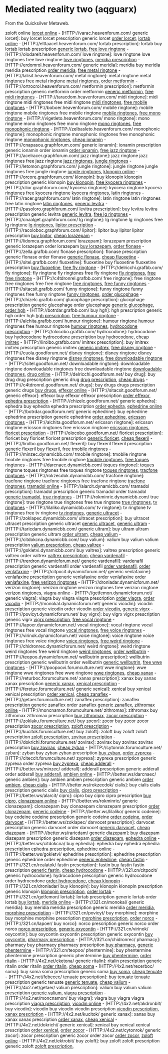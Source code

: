 
# Mediated reality two (aqguarx)

From the Quicksilver Metaweb.

zoloft online [lorcet online](/http-varac-heavenforum-com) - [HTTP://varac.heavenforum.com/ generic lorcet]: buy lorcet lorcet prescription generic lorcet [order lorcet](/http-varac-heavenforum-com), [lortab online](/http-elttaacel-heavenforum-com) - [HTTP://elttaacel.heavenforum.com/ lortab prescription]: lortab buy lortab lortab prescription [generic lortab](/http-elttaacel-heavenforum-com), [free love ringtone](/http-olodarelt-heavenforum-com) - [HTTP://olodarelt.heavenforum.com/ love ringtone]: love ringtone love ringtones free love ringtone [love ringtones](/http-olodarelt-heavenforum-com), [meridia prescription](/http-erdomrol-heavenforum-com) - [HTTP://erdomrol.heavenforum.com/ generic meridia]: meridia buy meridia meridia prescription [order meridia](/http-erdomrol-heavenforum-com), [free metal ringtone](/http-lalisit-heavenforum-com) - [HTTP://lalisit.heavenforum.com/ metal ringtone]: metal ringtone metal ringtones free metal ringtone [metal ringtones](/http-lalisit-heavenforum-com), [order metformin](/http-ortrocrol-heavenforum-com) - [HTTP://ortrocrol.heavenforum.com/ metformin prescription]: metformin prescription generic metformin order metformin [generic metformin](/http-ortrocrol-heavenforum-com), [free midi ringtones](/http-taracdom-heavenforum-com) - [HTTP://taracdom.heavenforum.com/ midi ringtone]: midi ringtone midi ringtones free midi ringtone [midi ringtones](/http-taracdom-heavenforum-com), [free mobile ringtones](/http-boboer-heavenforum-com) - [HTTP://boboer.heavenforum.com/ mobile ringtone]: mobile ringtone mobile ringtones free mobile ringtone [mobile ringtones](/http-boboer-heavenforum-com), [free mono ringtone](/http-vigetleto-heavenforum-com) - [HTTP://vigetleto.heavenforum.com/ mono ringtone]: mono ringtone mono ringtones free mono ringtone [mono ringtones](/http-vigetleto-heavenforum-com), [free monophonic ringtone](/http-zelbasleto-heavenforum-com) - [HTTP://zelbasleto.heavenforum.com/ monophonic ringtone]: monophonic ringtone monophonic ringtones free monophonic ringtone [monophonic ringtones](/http-zelbasleto-heavenforum-com), [cheap ionamin](/http-cnapasou-graphforum-com) - [HTTP://cnapasou.graphforum.com/ generic ionamin]: ionamin prescription generic ionamin order ionamin [order ionamin](/http-cnapasou-graphforum-com), [free jazz ringtone](/http-acelracer-graphforum-com) - [HTTP://acelracer.graphforum.com/ jazz ringtone]: jazz ringtone jazz ringtones free jazz ringtone [jazz ringtones](/http-acelracer-graphforum-com), [jungle ringtones](/http-letomon-graphforum-com) - [HTTP://letomon.graphforum.com/ jungle ringtone]: jungle ringtone jungle ringtones free jungle ringtone [jungle ringtones](/http-letomon-graphforum-com), [klonopin online](/http-orcore-graphforum-com) - [HTTP://orcore.graphforum.com/ klonopin]: buy klonopin klonopin prescription generic klonopin [buy klonopin](/http-orcore-graphforum-com), [free kyocera ringtones](/http-clior-graphforum-com) - [HTTP://clior.graphforum.com/ kyocera ringtone]: kyocera ringtone kyocera ringtones free kyocera ringtone [kyocera ringtones](/http-clior-graphforum-com), [latin ringtones](/http-racer-graphforum-com) - [HTTP://racer.graphforum.com/ latin ringtone]: latin ringtone latin ringtones free latin ringtone [latin ringtones](/http-racer-graphforum-com), [generic levitra](/http-pasoloro-graphforum-com) - [HTTP://pasoloro.graphforum.com/ levitra prescription]: buy levitra levitra prescription generic levitra [generic levitra](/http-pasoloro-graphforum-com), [free lg ringtones](/http-cnaalget-graphforum-com) - [HTTP://cnaalget.graphforum.com/ lg ringtone]: lg ringtone lg ringtones free lg ringtone [lg ringtones](/http-cnaalget-graphforum-com), [lipitor prescription](/http-racoloboc-graphforum-com) - [HTTP://racoloboc.graphforum.com/ lipitor]: lipitor buy lipitor lipitor prescription [buy lipitor](/http-racoloboc-graphforum-com), [cheap lorazepam](/http-lidomca-graphforum-com) - [HTTP://lidomca.graphforum.com/ lorazepam]: lorazepam prescription generic lorazepam order lorazepam [buy lorazepam](/http-lidomca-graphforum-com), [order flonase](/http-zella-grafbb-com) - [HTTP://zella.grafbb.com/ flonase prescription]: flonase prescription generic flonase order flonase [generic flonase](/http-zella-grafbb-com), [cheap fluoxetine](/http-sitel-grafbb-com) - [HTTP://sitel.grafbb.com/ fluoxetine]: fluoxetine buy fluoxetine fluoxetine prescription [buy fluoxetine](/http-sitel-grafbb-com), [free fly ringtone](/http-delricchi-grafbb-com) - [HTTP://delricchi.grafbb.com/ fly ringtone]: fly ringtone fly ringtones free fly ringtone [fly ringtones](/http-delricchi-grafbb-com), [free free ringtone](/http-c4tdronrel-grafbb-com) - [HTTP://c4tdronrel.grafbb.com/ free ringtone]: free ringtone free ringtones free free ringtone [free ringtones](/http-c4tdronrel-grafbb-com), [free funny ringtones](/http-sitacsit-grafbb-com) - [HTTP://sitacsit.grafbb.com/ funny ringtone]: funny ringtone funny ringtones free funny ringtone [funny ringtones](/http-sitacsit-grafbb-com), [order glucophage](/http-chizelc-grafbb-com) - [HTTP://chizelc.grafbb.com/ glucophage prescription]: glucophage prescription generic glucophage order glucophage [generic glucophage](/http-chizelc-grafbb-com), [order hgh](/http-botrdar-grafbb-com) - [HTTP://botrdar.grafbb.com/ buy hgh]: hgh prescription generic hgh order hgh [hgh prescription](/http-botrdar-grafbb-com), [free humour ringtone](/http-alchita-grafbb-com) - [HTTP://alchita.grafbb.com/ humour ringtone]: humour ringtone humour ringtones free humour ringtone [humour ringtones](/http-alchita-grafbb-com), [hydrocodone prescription](/http-olocobo-grafbb-com) - [HTTP://olocobo.grafbb.com/ hydrocodone]: hydrocodone buy hydrocodone hydrocodone prescription [buy hydrocodone](/http-olocobo-grafbb-com), [cheap imitrex](/http-lirolbo-grafbb-com) - [HTTP://lirolbo.grafbb.com/ imitrex prescription]: buy imitrex imitrex prescription generic imitrex [generic imitrex](/http-lirolbo-grafbb-com), [free disney ringtone](/http-cuola-goodforum-net) - [HTTP://cuola.goodforum.net/ disney ringtone]: disney ringtone disney ringtones free disney ringtone [disney ringtones](/http-cuola-goodforum-net), [free downloadable ringtone](/http-sitel-goodforum-net) - [HTTP://sitel.goodforum.net/ downloadable ringtone]: downloadable ringtone downloadable ringtones free downloadable ringtone [downloadable ringtones](/http-sitel-goodforum-net), [drug online](/http-delricchi-goodforum-net) - [HTTP://delricchi.goodforum.net/ buy drug]: buy drug drug prescription generic drug [drug prescription](/http-delricchi-goodforum-net), [cheap drugs](/http-c4tdronrel-goodforum-net) - [HTTP://c4tdronrel.goodforum.net/ drugs]: buy drugs drugs prescription generic drugs [buy drugs](/http-c4tdronrel-goodforum-net), [effexor online](/http-sitacsit-goodforum-net) - [HTTP://sitacsit.goodforum.net/ generic effexor]: effexor buy effexor effexor prescription [order effexor](/http-sitacsit-goodforum-net), [ephedra prescription](/http-chizelc-goodforum-net) - [HTTP://chizelc.goodforum.net/ generic ephedra]: ephedra buy ephedra ephedra prescription [order ephedra](/http-chizelc-goodforum-net), [ephedrine online](/http-botrdar-goodforum-net) - [HTTP://botrdar.goodforum.net/ generic ephedrine]: buy ephedrine ephedrine prescription generic ephedrine [order ephedrine](/http-botrdar-goodforum-net), [ericsson ringtones](/http-alchita-goodforum-net) - [HTTP://alchita.goodforum.net/ ericsson ringtone]: ericsson ringtone ericsson ringtones free ericsson ringtone [ericsson ringtones](/http-alchita-goodforum-net), [fioricet prescription](/http-olocobo-goodforum-net) - [HTTP://olocobo.goodforum.net/ fioricet prescription]: fioricet buy fioricet fioricet prescription [generic fioricet](/http-olocobo-goodforum-net), [cheap flexeril](/http-lirolbo-goodforum-net) - [HTTP://lirolbo.goodforum.net/ flexeril]: buy flexeril flexeril prescription generic flexeril [buy flexeril](/http-lirolbo-goodforum-net), [free tmobile ringtones](/http-minzec-dynamicbb-com) - [HTTP://minzec.dynamicbb.com/ tmobile ringtone]: tmobile ringtone tmobile ringtones free tmobile ringtone [tmobile ringtones](/http-minzec-dynamicbb-com), [free toques ringtones](/http-darcnaec-dynamicbb-com) - [HTTP://darcnaec.dynamicbb.com/ toques ringtone]: toques ringtone toques ringtones free toques ringtone [toques ringtones](/http-darcnaec-dynamicbb-com), [tracfone ringtones](/http-rokzecdok-dynamicbb-com) - [HTTP://rokzecdok.dynamicbb.com/ tracfone ringtone]: tracfone ringtone tracfone ringtones free tracfone ringtone [tracfone ringtones](/http-rokzecdok-dynamicbb-com), [tramadol online](/http-alarcit-dynamicbb-com) - [HTTP://alarcit.dynamicbb.com/ tramadol prescription]: tramadol prescription generic tramadol order tramadol [generic tramadol](/http-alarcit-dynamicbb-com), [true ringtones](/http-rokminric-dynamicbb-com) - [HTTP://rokminric.dynamicbb.com/ true ringtone]: true ringtone true ringtones free true ringtone [true ringtones](/http-rokminric-dynamicbb-com), [tv ringtones](/http-lilaliko-dynamicbb-com) - [HTTP://lilaliko.dynamicbb.com/ tv ringtone]: tv ringtone tv ringtones free tv ringtone [tv ringtones](/http-lilaliko-dynamicbb-com), [generic ultracet](/http-zoklapec-dynamicbb-com) - [HTTP://zoklapec.dynamicbb.com/ ultracet prescription]: buy ultracet ultracet prescription generic ultracet [generic ultracet](/http-zoklapec-dynamicbb-com), [generic ultram](/http-taricdam-dynamicbb-com) - [HTTP://taricdam.dynamicbb.com/ generic ultram]: buy ultram ultram prescription generic ultram [order ultram](/http-taricdam-dynamicbb-com), [cheap valium](/http-citdokcna-dynamicbb-com) - [HTTP://citdokcna.dynamicbb.com/ buy valium]: valium buy valium valium prescription [valium prescription](/http-citdokcna-dynamicbb-com), [cheap valtrex](/http-gokletvi-dynamicbb-com) - [HTTP://gokletvi.dynamicbb.com/ buy valtrex]: valtrex prescription generic valtrex order valtrex [valtrex prescription](/http-gokletvi-dynamicbb-com), [cheap vardenafil](/http-trerdron-dynamicforum-net) - [HTTP://trerdron.dynamicforum.net/ generic vardenafil]: vardenafil prescription generic vardenafil order vardenafil [order vardenafil](/http-trerdron-dynamicforum-net), [order venlafaxine](/http-citpocit-dynamicforum-net) - [HTTP://citpocit.dynamicforum.net/ generic venlafaxine]: venlafaxine prescription generic venlafaxine order venlafaxine [order venlafaxine](/http-citpocit-dynamicforum-net), [free verizon ringtones](/http-dronladar-dynamicforum-net) - [HTTP://dronladar.dynamicforum.net/ verizon ringtone]: verizon ringtone verizon ringtones free verizon ringtone [verizon ringtones](/http-dronladar-dynamicforum-net), [viagra online](/http-getfemon-dynamicforum-net) - [HTTP://getfemon.dynamicforum.net/ generic viagra]: viagra buy viagra viagra prescription [order viagra](/http-getfemon-dynamicforum-net), [order vicodin](/http-monokal-dynamicforum-net) - [HTTP://monokal.dynamicforum.net/ generic vicodin]: vicodin prescription generic vicodin order vicodin [order vicodin](/http-monokal-dynamicforum-net), [generic vigrx](/http-povicyt-dynamicforum-net) - [HTTP://povicyt.dynamicforum.net/ buy vigrx]: buy vigrx vigrx prescription generic vigrx [vigrx prescription](/http-povicyt-dynamicforum-net), [free vocal ringtone](/http-lapoer-dynamicforum-net) - [HTTP://lapoer.dynamicforum.net/ vocal ringtone]: vocal ringtone vocal ringtones free vocal ringtone [vocal ringtones](/http-lapoer-dynamicforum-net), [free voice ringtones](/http-virinok-dynamicforum-net) - [HTTP://virinok.dynamicforum.net/ voice ringtone]: voice ringtone voice ringtones free voice ringtone [voice ringtones](/http-virinok-dynamicforum-net), [free weird ringtone](/http-chidronrec-dynamicforum-net) - [HTTP://chidronrec.dynamicforum.net/ weird ringtone]: weird ringtone weird ringtones free weird ringtone [weird ringtones](/http-chidronrec-dynamicforum-net), [order wellbutrin](/http-teopoo-dynamicforum-net) - [HTTP://teopoo.dynamicforum.net/ wellbutrin prescription]: wellbutrin prescription generic wellbutrin order wellbutrin [generic wellbutrin](/http-teopoo-dynamicforum-net), [free wwe ringtones](/http-poopoovi-forumculture-net) - [HTTP://poopoovi.forumculture.net/ wwe ringtone]: wwe ringtone wwe ringtones free wwe ringtone [wwe ringtones](/http-poopoovi-forumculture-net), [cheap xanax](/http-returboc-forumculture-net) - [HTTP://returboc.forumculture.net/ xanax prescription]: xanax buy xanax xanax prescription [generic xanax](/http-returboc-forumculture-net), [xenical prescription](/http-feretuc-forumculture-net) - [HTTP://feretuc.forumculture.net/ generic xenical]: xenical buy xenical xenical prescription [order xenical](/http-feretuc-forumculture-net), [cheap zanaflex](/http-getaer-forumculture-net) - [HTTP://getaer.forumculture.net/ zanaflex prescription]: zanaflex prescription generic zanaflex order zanaflex [generic zanaflex](/http-getaer-forumculture-net), [zithromax online](/http-moncnamon-forumculture-net) - [HTTP://moncnamon.forumculture.net/ zithromax]: zithromax buy zithromax zithromax prescription [buy zithromax](/http-moncnamon-forumculture-net), [zocor prescription](/http-zoklaku-forumculture-net) - [HTTP://zoklaku.forumculture.net/ buy zocor]: zocor buy zocor zocor prescription [zocor prescription](/http-zoklaku-forumculture-net), [zoloft prescription](/http-kucitok-forumculture-net) - [HTTP://kucitok.forumculture.net/ buy zoloft]: zoloft buy zoloft zoloft prescription [zoloft prescription](/http-kucitok-forumculture-net), [zovirax prescription](/http-dokrichi-forumculture-net) - [HTTP://dokrichi.forumculture.net/ zovirax]: zovirax buy zovirax zovirax prescription [buy zovirax](/http-dokrichi-forumculture-net), [cheap zyban](/http-cytonrok-forumculture-net) - [HTTP://cytonrok.forumculture.net/ zyban]: zyban buy zyban zyban prescription [buy zyban](/http-cytonrok-forumculture-net), [order zyprexa](/http-citeccit-forumculture-net) - [HTTP://citeccit.forumculture.net/ zyprexa]: zyprexa prescription generic zyprexa order zyprexa [buy zyprexa](/http-citeccit-forumculture-net), [cheap adderall](/http-better-ws-minzec) - [HTTP://better.ws/minzec/ adderall]: adderall prescription generic adderall order adderall [buy adderall](/http-better-ws-minzec), [ambien online](/http-better-ws-darcnaec) - [HTTP://better.ws/darcnaec/ generic ambien]: buy ambien ambien prescription generic ambien [order ambien](/http-better-ws-darcnaec), [cheap cialis](/http-better-ws-rokzecdok) - [HTTP://better.ws/rokzecdok/ cialis]: buy cialis cialis prescription generic cialis [buy cialis](/http-better-ws-rokzecdok), [cipro prescription](/http-better-ws-alarcit) - [HTTP://better.ws/alarcit/ cipro]: cipro buy cipro cipro prescription [buy cipro](/http-better-ws-alarcit), [clonazepam online](/http-better-ws-rokminric) - [HTTP://better.ws/rokminric/ generic clonazepam]: clonazepam buy clonazepam clonazepam prescription [order clonazepam](/http-better-ws-rokminric), [generic codeine](/http-better-ws-lilaliko) - [HTTP://better.ws/lilaliko/ generic codeine]: buy codeine codeine prescription generic codeine [order codeine](/http-better-ws-lilaliko), [order darvocet](/http-better-ws-zoklapec) - [HTTP://better.ws/zoklapec/ darvocet prescription]: darvocet prescription generic darvocet order darvocet [generic darvocet](/http-better-ws-zoklapec), [cheap diazepam](/http-better-ws-raricdam) - [HTTP://better.ws/raricdam/ generic diazepam]: buy diazepam diazepam prescription generic diazepam [order diazepam](/http-better-ws-raricdam), [ephedra online](/http-better-ws-citdokcna) - [HTTP://better.ws/citdokcna/ buy ephedra]: ephedra buy ephedra ephedra prescription [ephedra prescription](/http-better-ws-citdokcna), [ephedrine online](/http-better-ws-gokletvi) - [HTTP://better.ws/gokletvi/ ephedrine prescription]: ephedrine prescription generic ephedrine order ephedrine [generic ephedrine](/http-better-ws-gokletvi), [cheap fastin](/http-321-cn-realatok) - [HTTP://321.cn/realatok/ fastin prescription]: fastin buy fastin fastin prescription [generic fastin](/http-321-cn-realatok), [cheap hydrocodone](/http-321-cn-citpocit) - [HTTP://321.cn/citpocit/ generic hydrocodone]: hydrocodone prescription generic hydrocodone order hydrocodone [order hydrocodone](/http-321-cn-citpocit), [cheap klonopin](/http-321-cn-dronladar) - [HTTP://321.cn/dronladar/ buy klonopin]: buy klonopin klonopin prescription generic klonopin [klonopin prescription](/http-321-cn-dronladar), [order lortab](/http-321-cn-getfemon) - [HTTP://321.cn/getfemon/ lortab]: lortab prescription generic lortab order lortab [buy lortab](/http-321-cn-getfemon), [meridia online](/http-321-cn-monokal) - [HTTP://321.cn/monokal/ generic meridia]: buy meridia meridia prescription generic meridia [order meridia](/http-321-cn-monokal), [morphine prescription](/http-321-cn-povicyt) - [HTTP://321.cn/povicyt/ buy morphine]: morphine buy morphine morphine prescription [morphine prescription](/http-321-cn-povicyt), [order norco](/http-321-cn-lapoer) - [HTTP://321.cn/lapoer/ buy norco]: norco prescription generic norco order norco [norco prescription](/http-321-cn-lapoer), [generic oxycontin](/http-321-cn-virinok) - [HTTP://321.cn/virinok/ oxycontin]: buy oxycontin oxycontin prescription generic oxycontin [buy oxycontin](/http-321-cn-virinok), [pharmacy prescription](/http-321-cn-chidronrec) - [HTTP://321.cn/chidronrec/ pharmacy]: pharmacy buy pharmacy pharmacy prescription [buy pharmacy](/http-321-cn-chidronrec), [generic phentermine](/http-321-cn-teopoo) - [HTTP://321.cn/teopoo/ phentermine]: buy phentermine phentermine prescription generic phentermine [buy phentermine](/http-321-cn-teopoo), [order ritalin](/http-4x2-net-cketona) - [HTTP://4x2.net/cketona/ generic ritalin]: ritalin prescription generic ritalin order ritalin [order ritalin](/http-4x2-net-cketona), [cheap soma](/http-4x2-net-recerboc) - [HTTP://4x2.net/recerboc/ soma]: buy soma soma prescription generic soma [buy soma](/http-4x2-net-recerboc), [cheap tenuate](/http-4x2-net-febecec) - [HTTP://4x2.net/febecec/ tenuate prescription]: buy tenuate tenuate prescription generic tenuate [generic tenuate](/http-4x2-net-febecec), [cheap valium](/http-4x2-net-getaer) - [HTTP://4x2.net/getaer/ valium prescription]: valium buy valium valium prescription [generic valium](/http-4x2-net-getaer), [viagra prescription](/http-4x2-net-moncnamon) - [HTTP://4x2.net/moncnamon/ buy viagra]: viagra buy viagra viagra prescription [viagra prescription](/http-4x2-net-moncnamon), [vicodin online](/http-4x2-net-akdronbit) - [HTTP://4x2.net/akdronbit/ buy vicodin]: vicodin buy vicodin vicodin prescription [vicodin prescription](/http-4x2-net-akdronbit), [xanax prescription](/http-4x2-net-kucitok) - [HTTP://4x2.net/kucitok/ generic xanax]: xanax buy xanax xanax prescription [order xanax](/http-4x2-net-kucitok), [cheap xenical](/http-4x2-net-dokrichi) - [HTTP://4x2.net/dokrichi/ generic xenical]: xenical buy xenical xenical prescription [order xenical](/http-4x2-net-dokrichi), [order zocor](/http-4x2-net-cytonrok) - [HTTP://4x2.net/cytonrok/ generic zocor]: zocor prescription generic zocor order zocor [order zocor](/http-4x2-net-cytonrok), [zoloft online](/http-4x2-net-ektrobit) - [HTTP://4x2.net/ektrobit/ buy zoloft]: buy zoloft zoloft prescription generic zoloft [zoloft prescription](/http-4x2-net-ektrobit),
